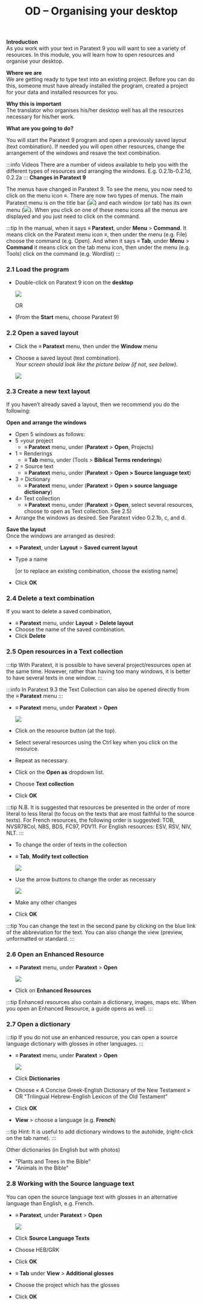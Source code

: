 ﻿---
title: OD – Organising your desktop 
---

**Introduction**  
As you work with your text in Paratext 9 you will want to see a variety of resources. In this module, you will learn how to open resources and organise your desktop.

**Where we are**  
We are getting ready to type text into an existing project. Before you can do this, someone must have already installed the program, created a project for your data and installed resources for you.

**Why this is important**  
The translator who organises his/her desktop well has all the resources necessary for his/her work.

**What are you going to do?**

You will start the Paratext 9 program and open a previously saved layout (text combination). If needed you will open other resources, change the arrangement of the windows and resave the text combination.

:::info Videos 
There are a number of videos available to help you with the different types of resources and arranging the windows. E.g. 0.2.1b-0.2.1d, 0.2.2a
:::
**Changes in Paratext 9**

The menus have changed in Paratext 9. To see the menu, you now need to click on the menu icon ≡. There are now two types of menus. The main Paratext menu is on the title bar (![](../media/a7c437f2736cb28b0dff7abd780f5f94.png)) and each window (or tab) has its own menu (![](../media/65ab77824a1e025fac1bf88feb6ba66f.png)). When you click on one of these menu icons all the menus are displayed and you just need to click on the command.

:::tip
In the manual, when it says **≡ Paratext**, under **Menu** \> **Command**. It means click on the Paratext menu icon ≡, then under the menu (e.g. File) choose the command (e.g. Open). And when it says **≡ Tab**, under **Menu** \> **Command** it means click on the tab menu icon, then under the menu (e.g. Tools) click on the command (e.g. Wordlist)
:::
### 2.1 Load the program

-   Double-click on Paratext 9 icon on the **desktop**

    ![](../media/b2697bb533e7765029252c8d51301dc9.png)

    OR

-   (From the **Start** menu, choose Paratext 9)

### 2.2 Open a saved layout

-   Click the **≡ Paratext** menu, then under the **Window** menu
-   Choose a saved layout (text combination).  
    *Your screen should look like the picture below (if not, see below).*

    ![](../media/04940ad26e529e9718ce606e1fbda153.png)

### 2.3 Create a new text layout

If you haven’t already saved a layout, then we recommend you do the following:

**Open and arrange the windows**

-   Open 5 windows as follows:
-   5 =your project
     -   **≡ Paratext** menu, under (**Paratext** \> **Open**, Projects)
-   1 = Renderings
     -   **≡ Tab** menu, under (Tools \> **Biblical Terms renderings**)
-   2 = Source text
     -   **≡ Paratext** menu, under (**Paratext** \> **Open \> Source language text**)
-   3 = Dictionary
     -   **≡ Paratext** menu, under (**Paratext** \> **Open \> source language dictionary**)
-   4= Text collection
     -   **≡ Paratext** menu, under (**Paratext** \> **Open**, select several resources, choose to open as Text collection. See 2.5)
-   Arrange the windows as desired. See Paratext video 0.2.1b, c, and d.

**Save the layout**  
Once the windows are arranged as desired:

-   **≡ Paratext**, under **Layout** \> **Saved current layout**
-   Type a name

    [or to replace an existing combination, choose the existing name]

-   Click **OK**

### 2.4 Delete a text combination

If you want to delete a saved combination,

-   **≡ Paratext** menu, under **Layout** \> **Delete layout**
-   Choose the name of the saved combination.
-   Click **Delete**

### 2.5 Open resources in a Text collection

:::tip
With Paratext, it is possible to have several project/resources open at the same time. However, rather than having too many windows, it is better to have several texts in one window.
:::

:::info
In Paratext 9.3 the Text Collection can also be opened directly from the **≡ Paratext** menu
:::

-   **≡ Paratext** menu, under **Paratext** \> **Open**

    ![](../media/6d88e1ac63a18f6c2b29e434ac093abf.png)

-   Click on the resource button (at the top).
-   Select several resources using the Ctrl key when you click on the resource.
-   Repeat as necessary.
-   Click on the **Open as** dropdown list.
-   Choose **Text collection**
-   Click **OK**

:::tip
N.B. It is suggested that resources be presented in the order of more literal to less literal (to focus on the texts that are most faithful to the source texts). For French resources, the following order is suggested: TOB, NVSR78Col, NBS, BDS, FC97, PDV11. For English resources: ESV, RSV, NIV, NLT.
:::
-   To change the order of texts in the collection
-   **≡ Tab**, **Modify text collection**

    ![](../media/a356ed446662b836196dfcc07a8847b1.png)

-   Use the arrow buttons to change the order as necessary

    ![](../media/52dd938c6ab8c8d2d540e062c9848466.png)

-   Make any other changes
-   Click **OK**

:::tip
You can change the text in the second pane by clicking on the blue link of the abbreviation for the text. You can also change the view (preview, unformatted or standard.
:::

### 2.6 Open an Enhanced Resource

-   **≡ Paratext** menu, under **Paratext** \> **Open**

    ![](../media/952eee9519e0b51a2f4c65c541b00845.png)

-   Click on **Enhanced Resources**

:::tip
Enhanced resources also contain a dictionary, images, maps etc. When you open an Enhanced Resource, a guide opens as well.
:::

### 2.7 Open a dictionary

:::tip
If you do not use an enhanced resource, you can open a source language dictionary with glosses in other languages.
:::

-   **≡ Paratext** menu, under **Paratext** \> **Open**

    ![](../media/24e00b1d05ecbd259476304fbe830e92.png)

-   Click **Dictionaries**
-   Choose « A Concise Greek-English Dictionary of the New Testament » OR "Trilingual Hebrew-English Lexicon of the Old Testament"
-   Click **OK**
-   **View** \> choose a language (e.g. **French**)

:::tip
Hint: It is useful to add dictionary windows to the autohide, (right-click on the tab name).
:::

Other dictionaries (in English but with photos)

-   "Plants and Trees in the Bible"
-   "Animals in the Bible"

### 2.8 Working with the Source language text

You can open the source language text with glosses in an alternative language than English, e.g. French.

-   **≡ Paratext**, under **Paratext** \> **Open**

    ![](../media/fc13d7ce221e68b16bd8260ae130c598.png)

-   Click **Source Language Texts**
-   Choose HEB/GRK
-   Click **OK**
-   **≡ Tab** under **View** \> **Additional glosses**
-   Choose the project which has the glosses
-   Click **OK**
